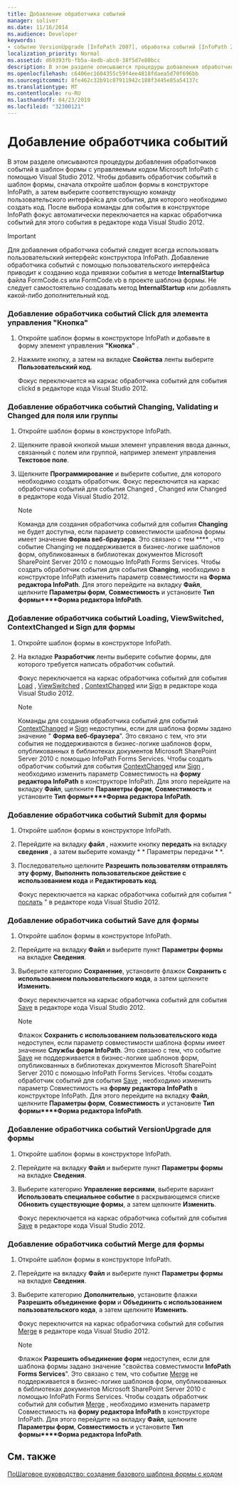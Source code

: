 ```yaml
---
title: Добавление обработчика событий
manager: soliver
ms.date: 11/16/2014
ms.audience: Developer
keywords:
- событие VersionUpgrade [InfoPath 2007], обработка событий [InfoPath 2007], изменение события [InfoPath 2007], InfoPath 2007, добавление обработчиков событий, события изменения [InfoPath 2007], событие ContextChanged [InfoPath 2007], Click Event [InfoPath 2007], события [InfoPath 2007], добавление обработчиков событий, подписи [InfoPath 2007], события ViewSwitched [InfoPath 2007], обработка событий [InfoPath 2007], событие объединения [InfoPath 2007], проверка события [InfoPath 2007], событие "передача" [InfoPath 2007], событие "Сохранить" [InfoPath 2007], Загрузка событие [InfoPath 2007]
localization_priority: Normal
ms.assetid: d69393fb-fb5a-4edb-abc0-38f5d7e80bcc
description: В этом разделе описываются процедуры добавления обработчиков событий в шаблон формы с управляемым кодом Microsoft InfoPath с помощью Visual Studio 2012. Чтобы добавить обработчик событий в шаблон формы, сначала откройте шаблон формы в конструкторе InfoPath, а затем выберите соответствующую команду пользовательского интерфейса для события, для которого необходимо создать код. После выбора команды для события в конструкторе InfoPath фокус автоматически переключается на каркас обработчика событий для этого события в редакторе кода Visual Studio 2012.
ms.openlocfilehash: c6406ec1604355c59f4ee4818fdaea5d70f696bb
ms.sourcegitcommit: 8fe462c32b91c87911942c188f3445e85a54137c
ms.translationtype: MT
ms.contentlocale: ru-RU
ms.lasthandoff: 04/23/2019
ms.locfileid: "32300121"
---
```

# <a name="add-an-event-handler"></a>Добавление обработчика событий

В этом разделе описываются процедуры добавления обработчиков событий в шаблон формы с управляемым кодом Microsoft InfoPath с помощью Visual Studio 2012. Чтобы добавить обработчик событий в шаблон формы, сначала откройте шаблон формы в конструкторе InfoPath, а затем выберите соответствующую команду пользовательского интерфейса для события, для которого необходимо создать код. После выбора команды для события в конструкторе InfoPath фокус автоматически переключается на каркас обработчика событий для этого события в редакторе кода Visual Studio 2012.
  
> [!IMPORTANT]
> Для добавления обработчика событий следует всегда использовать пользовательский интерфейс конструктора InfoPath. Добавление обработчика событий с помощью пользовательского интерфейса приводит к созданию кода привязки события в методе **InternalStartup** файла FormCode.cs или FormCode.vb в проекте шаблона формы. Не следует самостоятельно создавать метод **InternalStartup** или добавлять какой-либо дополнительный код. 
  
### <a name="add-an-event-handler-for-the-click-event-of-a-button-control"></a>Добавление обработчика событий Click для элемента управления "Кнопка"

1. Откройте шаблон формы в конструкторе InfoPath и добавьте в форму элемент управления **"Кнопка"** . 
    
2. Нажмите кнопку, а затем на вкладке **Свойства** ленты выберите **Пользовательский код**.
    
    Фокус переключается на каркас обработчика событий для [](https://msdn.microsoft.com/library/Microsoft.Office.InfoPath.ButtonEvent.Clicked.aspx) события clickd в редакторе кода Visual Studio 2012. 
    
### <a name="add-an-event-handler-for-the-changing-validating-or-changed-event-of-a-field-or-group"></a>Добавление обработчика событий Changing, Validating и Changed для поля или группы

1. Откройте шаблон формы в конструкторе InfoPath.
    
2. Щелкните правой кнопкой мыши элемент управления ввода данных, связанный с полем или группой, например элемент управления **Текстовое поле**. 
    
3. Щелкните **Программирование** и выберите событие, для которого необходимо создать обработчик. Фокус переключится на каркас обработчика событий для события [](https://msdn.microsoft.com/library/Microsoft.Office.InfoPath.XmlEvent.Changing.aspx) Changed [](https://msdn.microsoft.com/library/Microsoft.Office.InfoPath.XmlEvent.Validating.aspx) , Changed [](https://msdn.microsoft.com/library/Microsoft.Office.InfoPath.XmlEvent.Changed.aspx) или Changed в редакторе кода Visual Studio 2012. 
    
    > [!NOTE]
    > Команда для создания обработчика событий для события **Changing** не будет доступна, если параметр совместимости шаблона формы имеет значение **Форма веб-браузера**. Это связано с тем **** , что событие Changing не поддерживается в бизнес-логике шаблонов форм, опубликованных в библиотеках документов Microsoft SharePoint Server 2010 с помощью InfoPath Forms Services. Чтобы создать обработчик события для события **Changing**, необходимо в конструкторе InfoPath изменить параметр совместимости на **Форма редактора InfoPath**. Для этого перейдите на вкладку **Файл**, щелкните **Параметры форм**, **Совместимость** и установите **Тип формы****Форма редактора InfoPath**. 
  
### <a name="add-an-event-handler-for-the-loading-viewswitched-contextchanged-and-sign-events-of-a-form"></a>Добавление обработчика событий Loading, ViewSwitched, ContextChanged и Sign для формы

1. Откройте шаблон формы в конструкторе InfoPath.
    
2. На вкладке **Разработчик** ленты выберите событие формы, для которого требуется написать обработчик событий. 
    
    Фокус переключается на каркас обработчика событий для события [Load](https://msdn.microsoft.com/library/Microsoft.Office.InfoPath.FormEvents.Loading.aspx) , [ViewSwitched](https://msdn.microsoft.com/library/Microsoft.Office.InfoPath.FormEvents.ViewSwitched.aspx) , [ContextChanged](https://msdn.microsoft.com/library/Microsoft.Office.InfoPath.FormEvents.ContextChanged.aspx) или [Sign](https://msdn.microsoft.com/library/Microsoft.Office.InfoPath.FormEvents.Sign.aspx) в редакторе кода Visual Studio 2012. 
    
    > [!NOTE]
    > Команды для создания обработчика событий для событий [ContextChanged](https://msdn.microsoft.com/library/Microsoft.Office.InfoPath.FormEvents.ContextChanged.aspx) и [Sign](https://msdn.microsoft.com/library/Microsoft.Office.InfoPath.FormEvents.Sign.aspx) недоступны, если для шаблона формы задано значение " **Форма веб-браузера**". Это связано с тем, что эти события не поддерживаются в бизнес-логике шаблонов форм, опубликованных в библиотеках документов Microsoft SharePoint Server 2010 с помощью InfoPath Forms Services. Чтобы создать обработчик событий для события [ContextChanged](https://msdn.microsoft.com/library/Microsoft.Office.InfoPath.FormEvents.ContextChanged.aspx) или [Sign](https://msdn.microsoft.com/library/Microsoft.Office.InfoPath.FormEvents.Sign.aspx) , необходимо изменить параметр Совместимость на **форму редактора InfoPath** в конструкторе InfoPath. Для этого перейдите на вкладку **Файл**, щелкните **Параметры форм**, **Совместимость** и установите **Тип формы****Форма редактора InfoPath**. 
  
### <a name="add-an-event-handler-for-the-submit-event-of-a-form"></a>Добавление обработчика событий Submit для формы

1. Откройте шаблон формы в конструкторе InfoPath.
    
2. Перейдите на вкладку **файл** , нажмите кнопку **передать** на вкладку **сведения** , а затем выберите команду * * Параметры передачи * *.
    
3. Последовательно щелкните **Разрешить пользователям отправлять эту форму**, **Выполнить пользовательское действие с использованием кода** и **Редактировать код**.
    
    Фокус переключается на каркас обработчика событий для события " [послать](https://msdn.microsoft.com/library/Microsoft.Office.InfoPath.FormEvents.Submit.aspx) " в редакторе кода Visual Studio 2012. 
    
### <a name="add-an-event-handler-for-the-save-event-of-a-form"></a>Добавление обработчика событий Save для формы

1. Откройте шаблон формы в конструкторе InfoPath.
    
2. Перейдите на вкладку **Файл** и выберите пункт **Параметры формы** на вкладке **Сведения**. 
    
3. Выберите категорию **Сохранение**, установите флажок **Сохранить с использованием пользовательского кода**, а затем щелкните **Изменить**.
    
    Фокус переключается на каркас обработчика событий для события [Save](https://msdn.microsoft.com/library/Microsoft.Office.InfoPath.FormEvents.Save.aspx) в редакторе кода Visual Studio 2012. 
    
    > [!NOTE]
    > Флажок **Сохранить с использованием пользовательского кода** недоступен, если параметр совместимости шаблона формы имеет значение **Службы форм InfoPath**. Это связано с тем, что событие [Save](https://msdn.microsoft.com/library/Microsoft.Office.InfoPath.FormEvents.Save.aspx) не поддерживается в бизнес-логике шаблонов форм, опубликованных в библиотеках документов Microsoft SharePoint Server 2010 с помощью InfoPath Forms Services. Чтобы создать обработчик событий для события [Save](https://msdn.microsoft.com/library/Microsoft.Office.InfoPath.FormEvents.Save.aspx) , необходимо изменить параметр Совместимость на **форму редактора InfoPath** в конструкторе InfoPath. Для этого перейдите на вкладку **Файл**, щелкните **Параметры форм**, **Совместимость** и установите **Тип формы****Форма редактора InfoPath**. 
  
### <a name="add-an-event-handler-for-the-versionupgrade-event-of-a-form"></a>Добавление обработчика событий VersionUpgrade для формы

1. Откройте шаблон формы в конструкторе InfoPath.
    
2. Перейдите на вкладку **Файл** и выберите пункт **Параметры формы** на вкладке **Сведения**. 
    
3. Выберите категорию **Управление версиями**, выберите вариант **Использовать специальное событие** в раскрывающемся списке **Обновить существующие формы**, а затем щелкните **Изменить**.
    
    Фокус переключается на каркас обработчика событий для события [Save](https://msdn.microsoft.com/library/Microsoft.Office.InfoPath.FormEvents.Save.aspx) в редакторе кода Visual Studio 2012. 
    
### <a name="add-an-event-handler-for-the-merge-event-of-a-form"></a>Добавление обработчика событий Merge для формы

1. Откройте шаблон формы в конструкторе InfoPath.
    
2. Перейдите на вкладку **Файл** и выберите пункт **Параметры формы** на вкладке **Сведения**. 
    
3. Выберите категорию **Дополнительно**, установите флажки **Разрешить объединение форм** и **Объединить с использованием пользовательского кода**, а затем щелкните **Изменить**.
    
    Фокус переключится на каркас обработчика событий для события [Merge](https://msdn.microsoft.com/library/Microsoft.Office.InfoPath.FormEvents.Merge.aspx) в редакторе кода Visual Studio 2012. 
    
    > [!NOTE]
    > Флажок **Разрешить объединение форм** недоступен, если для шаблона формы задано значение "свойства совместимости **InfoPath Forms Services**". Это связано с тем, что событие [Merge](https://msdn.microsoft.com/library/Microsoft.Office.InfoPath.FormEvents.Merge.aspx) не поддерживается в бизнес-логике шаблонов форм, опубликованных в библиотеках документов Microsoft SharePoint Server 2010 с помощью InfoPath Forms Services. Чтобы создать обработчик событий для события [Merge](https://msdn.microsoft.com/library/Microsoft.Office.InfoPath.FormEvents.Merge.aspx) , необходимо изменить параметр Совместимость на **форму редактора InfoPath** в конструкторе InfoPath. Для этого перейдите на вкладку **Файл**, щелкните **Параметры форм**, **Совместимость** и установите **Тип формы****Форма редактора InfoPath**. 
  
## <a name="see-also"></a>См. также



[ПоШаговое руководство: создание базового шаблона формы с кодом](walkthrough-creating-a-basic-form-template-with-code.md)

